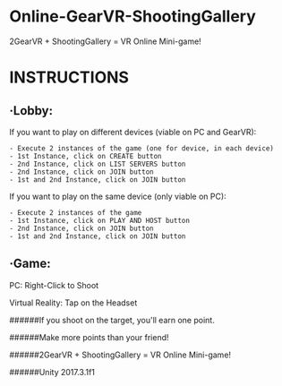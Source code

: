 # Online-GearVR-ShootingGallery
2GearVR + ShootingGallery = VR Online Mini-game!


INSTRUCTIONS
==========

·Lobby:
-------
If you want to play on different devices (viable on PC and GearVR):

    - Execute 2 instances of the game (one for device, in each device)
    - 1st Instance, click on CREATE button
    - 2nd Instance, click on LIST SERVERS button
    - 2nd Instance, click on JOIN button
    - 1st and 2nd Instance, click on JOIN button

 If you want to play on the same device (only viable on PC):

    - Execute 2 instances of the game
    - 1st Instance, click on PLAY AND HOST button
    - 2nd Instance, click on JOIN button
    - 1st and 2nd Instance, click on JOIN button

·Game:
------
PC: Right-Click to Shoot

Virtual Reality: Tap on the Headset

######If you shoot on the target, you'll earn one point.

######Make more points than your friend!

######2GearVR + ShootingGallery = VR Online Mini-game!

######Unity 2017.3.1f1